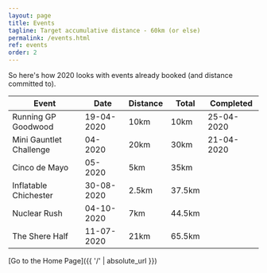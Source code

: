 ```yaml
---
layout: page
title: Events
tagline: Target accumulative distance - 60km (or else)
permalink: /events.html
ref: events
order: 2
---
```


So here's how 2020 looks with events already booked (and distance committed to).

| Event | Date | Distance | Total | Completed |
| ---| ---| ---| ---| ---|
| Running GP Goodwood | 19-04-2020 | 10km | 10km | 25-04-2020 |
| Mini Gauntlet Challenge | 04-2020 | 20km | 30km | 21-04-2020 |
| Cinco de Mayo | 05-2020 | 5km | 35km |  |
| Inflatable Chichester | 30-08-2020 | 2.5km | 37.5km |  |
| Nuclear Rush | 04-10-2020 | 7km | 44.5km |  |
| The Shere Half | 11-07-2020 | 21km | 65.5km |  |

[Go to the Home Page]({{ '/' | absolute_url }})
